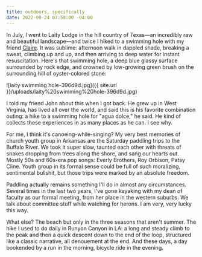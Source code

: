 ```yaml
---
title: outdoors, specifically
date: 2022-08-24 07:58:00 -04:00
---
```


In July, I went to Laity Lodge in the hill country of Texas—an incredibly raw and beautiful landscape—and twice I hiked to a swimming hole with my friend [Claire](https://www.claireholley.com/). It was sublime: afternoon walk in dappled shade, breaking a sweat, climbing up and up, and then arriving to deep water for instant resuscitation. Here's that swimming hole, a deep blue glassy surface surrounded by rock edge, and crowned by low-growing green brush on the surrounding hill of oyster-colored stone: 

![laity swimming hole-396d9d.jpg]({{ site.url }}/uploads/laity%20swimming%20hole-396d9d.jpg)

I told my friend John about this when I got back. He grew up in West Virginia, has lived all over the world, and said this is his favorite combination outing: a hike to a swimming hole for "agua dolce," he said. He kind of collects these experiences in as many places as he can. I see why.

For me, I think it's canoeing-while-singing? My very best memories of church youth group in Arkansas are the Saturday paddling trips to the Buffalo River. We took it super slow, taunted each other with threats of snakes dropping from trees along the shore, and sang our hearts out. Mostly 50s and 60s-era pop songs: Everly Brothers, Roy Orbison, Patsy Cline. Youth group in its formal sense could be full of such moralizing, sentimental bullshit, but those trips were marked by an absolute freedom. 

Paddling actually remains something I'll do in almost any circumstances. Several times in the last two years, I've gone kayaking with my dean of faculty as our formal meeting, from her place in the western suburbs. We talk about committee stuff while watching for herons. I am very, very lucky this way.

What else? The beach but only in the three seasons that aren't summer. The hike I used to do daily in Runyon Canyon in LA: a long and steady climb to the peak and then a quick descent down to the end of the loop, structured like a classic narrative, all denouement at the end. And these days, a day bookended by a run in the morning, bicycle ride in the evening.





